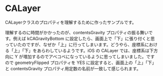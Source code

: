 CALayer
==========

CALayerクラスのプロパティを理解するために作ったサンプルです。

理解するのに時間がかかったのが、contentsGravity プロパティの振る舞いです。例えば kCAGravityBottom に設定したら、画面上で「下」に張り付くと思っていたのですが、なぜか「上」に行ってしまいます。どうやら、座標系における「上」「下」をあらわしているようです。iOS の CALayer では、座標系は下方向に Y が増加するのでアベコベになっているように思ってしまいました。ですので geometryFlipped プロパティを YES に設定すると、画面上の「上」「下」と contentsGravity プロパティ用定数の名前が一致して感じられます。
